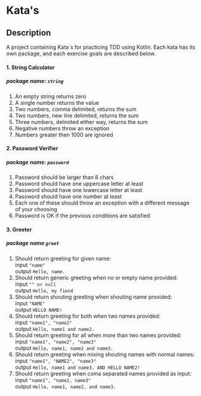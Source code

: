 # Kata's

## Description
A project containing Kata`s for practicing TDD using Kotlin. Each kata has its own package, and each exercise goals are described below.

#### 1. String Calculator
##### package name: `string`
1. An empty string returns zero
2. A single number returns the value
3. Two numbers, comma delimited, returns the sum
4. Two numbers, new line delimited, returns the sum
5. Three numbers, delimited either way, returns the sum
6. Negative numbers throw an exception
7. Numbers greater then 1000 are ignored

#### 2. Password Verifier
##### package name: `password`
1. Password should be larger than 8 chars
2. Password should have one uppercase letter at least
3. Password should have one lowercase letter at least
4. Password should have one number at least
5. Each one of these should throw an exception with a different message of your choosing
6. Password is OK if the previous conditions are satisfied

#### 3. Greeter
##### package name `greet`
1. Should return greeting for given name:  
 input ```"name"```  
 output ```Hello, name.```  
2. Should return generic greeting when no or empty name provided:   
 input ```"" or null```  
 output ```Hello, my fiend```  
3. Should return shouting greeting when shouting name provided:  
 input ```"NAME"```  
 output ```HELLO NAME!```  
4. Should return greeting for both when two names provided:  
 input ```"name1", "name2"```  
 output ```Hello, name1 and name2.```  
5. Should return greeting for all when more than two names provided:  
 input ```"name1", "name2", "name3"```  
 output ```Hello, name1, name2 and name3.```  
6. Should return greeting when mixing shouting names with normal names:  
 input ```"name1", "NAME2", "name3"```  
 output ```Hello, name1 and name3. AND HELLO NAME2!```
7. Should return greeting when coma separated names provided as input:  
 input ```"name1", "name2, name3"```  
 output ```Hello, name1, name2, and name3.```